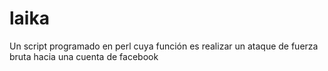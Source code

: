 # laika
Un script programado en perl cuya función es realizar un ataque de fuerza bruta hacia una cuenta de facebook
